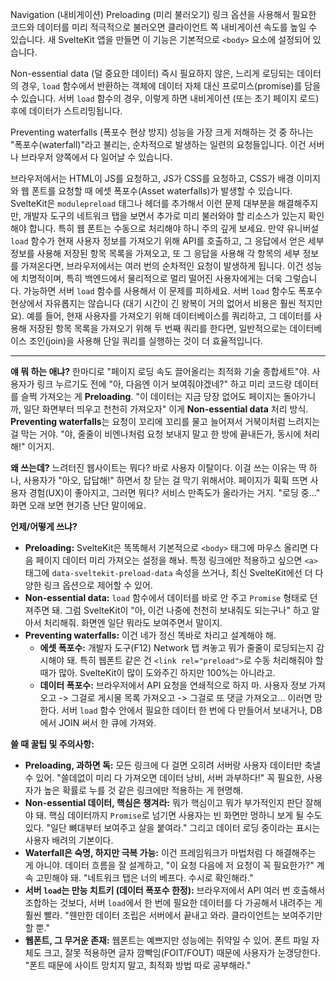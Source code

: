 Navigation (내비게이션)
Preloading (미리 불러오기)
링크 옵션을 사용해서 필요한 코드와 데이터를 미리 적극적으로 불러오면 클라이언트 쪽 내비게이션 속도를 높일 수 있습니다. 새 SvelteKit 앱을 만들면 이 기능은 기본적으로 `<body>` 요소에 설정되어 있습니다.

Non-essential data (덜 중요한 데이터)
즉시 필요하지 않은, 느리게 로딩되는 데이터의 경우, `load` 함수에서 반환하는 객체에 데이터 자체 대신 프로미스(promise)를 담을 수 있습니다. 서버 `load` 함수의 경우, 이렇게 하면 내비게이션 (또는 초기 페이지 로드) 후에 데이터가 스트리밍됩니다.

Preventing waterfalls (폭포수 현상 방지)
성능을 가장 크게 저해하는 것 중 하나는 "폭포수(waterfall)"라고 불리는, 순차적으로 발생하는 일련의 요청들입니다. 이건 서버나 브라우저 양쪽에서 다 일어날 수 있습니다.

브라우저에서는 HTML이 JS를 요청하고, JS가 CSS를 요청하고, CSS가 배경 이미지와 웹 폰트를 요청할 때 에셋 폭포수(Asset waterfalls)가 발생할 수 있습니다. SvelteKit은 `modulepreload` 태그나 헤더를 추가해서 이런 문제 대부분을 해결해주지만, 개발자 도구의 네트워크 탭을 보면서 추가로 미리 불러와야 할 리소스가 있는지 확인해야 합니다. 특히 웹 폰트는 수동으로 처리해야 하니 주의 깊게 보세요.
만약 유니버설 `load` 함수가 현재 사용자 정보를 가져오기 위해 API를 호출하고, 그 응답에서 얻은 세부 정보를 사용해 저장된 항목 목록을 가져오고, 또 그 응답을 사용해 각 항목의 세부 정보를 가져온다면, 브라우저에서는 여러 번의 순차적인 요청이 발생하게 됩니다. 이건 성능에 치명적이며, 특히 백엔드에서 물리적으로 멀리 떨어진 사용자에게는 더욱 그렇습니다. 가능하면 서버 `load` 함수를 사용해서 이 문제를 피하세요.
서버 `load` 함수도 폭포수 현상에서 자유롭지는 않습니다 (대기 시간이 긴 왕복이 거의 없어서 비용은 훨씬 적지만요). 예를 들어, 현재 사용자를 가져오기 위해 데이터베이스를 쿼리하고, 그 데이터를 사용해 저장된 항목 목록을 가져오기 위해 두 번째 쿼리를 한다면, 일반적으로는 데이터베이스 조인(join)을 사용해 단일 쿼리를 실행하는 것이 더 효율적입니다.

---

**얘 뭐 하는 애냐?**
한마디로 "페이지 로딩 속도 끌어올리는 최적화 기술 종합세트"야. 사용자가 링크 누르기도 전에 "아, 다음엔 이거 보여줘야겠네?" 하고 미리 코드랑 데이터를 슬쩍 가져오는 게 **Preloading**. "이 데이터는 지금 당장 없어도 페이지는 돌아가니까, 일단 화면부터 띄우고 천천히 가져오자" 이게 **Non-essential data** 처리 방식. **Preventing waterfalls**는 요청이 꼬리에 꼬리를 물고 늘어져서 거북이처럼 느려지는 걸 막는 거야. "야, 줄줄이 비엔나처럼 요청 보내지 말고 한 방에 끝내든가, 동시에 처리해!" 이거지.

**왜 쓰는데?**
느려터진 웹사이트는 뭐다? 바로 사용자 이탈이다. 이걸 쓰는 이유는 딱 하나, 사용자가 "아오, 답답해!" 하면서 창 닫는 걸 막기 위해서야. 페이지가 휙휙 뜨면 사용자 경험(UX)이 좋아지고, 그러면 뭐다? 서비스 만족도가 올라가는 거지. "로딩 중..." 화면 오래 보면 현기증 난단 말이에요.

**언제/어떻게 쓰냐?**
*   **Preloading:** SvelteKit은 똑똑해서 기본적으로 `<body>` 태그에 마우스 올리면 다음 페이지 데이터 미리 가져오는 설정을 해놔. 특정 링크에만 적용하고 싶으면 `<a>` 태그에 `data-sveltekit-preload-data` 속성을 쓰거나, 최신 SvelteKit에선 더 다양한 링크 옵션으로 제어할 수 있어.
*   **Non-essential data:** `load` 함수에서 데이터를 바로 안 주고 `Promise` 형태로 던져주면 돼. 그럼 SvelteKit이 "아, 이건 나중에 천천히 보내줘도 되는구나" 하고 알아서 처리해줘. 화면엔 일단 뭐라도 보여주면서 말이지.
*   **Preventing waterfalls:** 이건 네가 정신 똑바로 차리고 설계해야 해.
    *   **에셋 폭포수:** 개발자 도구(F12) Network 탭 켜놓고 뭐가 줄줄이 로딩되는지 감시해야 돼. 특히 웹폰트 같은 건 `<link rel="preload">`로 수동 처리해줘야 할 때가 많아. SvelteKit이 많이 도와주긴 하지만 100%는 아니라고.
    *   **데이터 폭포수:** 브라우저에서 API 요청을 연쇄적으로 하지 마. 사용자 정보 가져오고 -> 그걸로 게시물 목록 가져오고 -> 그걸로 또 댓글 가져오고... 이러면 망한다. 서버 `load` 함수 안에서 필요한 데이터 한 번에 다 만들어서 보내거나, DB에서 JOIN 써서 한 큐에 가져와.

**쓸 때 꿀팁 및 주의사항:**
*   **Preloading, 과하면 독:** 모든 링크에 다 걸면 오히려 서버랑 사용자 데이터만 축낼 수 있어. "쓸데없이 미리 다 가져오면 데이터 낭비, 서버 과부하다!" 꼭 필요한, 사용자가 높은 확률로 누를 것 같은 링크에만 적용하는 게 현명해.
*   **Non-essential 데이터, 핵심은 챙겨라:** 뭐가 핵심이고 뭐가 부가적인지 판단 잘해야 돼. 핵심 데이터까지 `Promise`로 넘기면 사용자는 빈 화면만 멍하니 보게 될 수도 있다. "일단 뼈대부터 보여주고 살을 붙여라." 그리고 데이터 로딩 중이라는 표시는 사용자 배려의 기본이다.
*   **Waterfall은 숙명, 하지만 극복 가능:** 이건 프레임워크가 마법처럼 다 해결해주는 게 아니야. 데이터 흐름을 잘 설계하고, "이 요청 다음에 저 요청이 꼭 필요한가?" 계속 고민해야 돼. "네트워크 탭은 너의 베프다. 수시로 확인해라."
*   **서버 `load`는 만능 치트키 (데이터 폭포수 한정):** 브라우저에서 API 여러 번 호출해서 조합하는 것보다, 서버 `load`에서 한 번에 필요한 데이터를 다 가공해서 내려주는 게 훨씬 빨라. "웬만한 데이터 조립은 서버에서 끝내고 와라. 클라이언트는 보여주기만 할 뿐."
*   **웹폰트, 그 무거운 존재:** 웹폰트는 예쁘지만 성능에는 쥐약일 수 있어. 폰트 파일 자체도 크고, 잘못 적용하면 글자 깜빡임(FOIT/FOUT) 때문에 사용자가 눈갱당한다. "폰트 때문에 사이트 망치지 말고, 최적화 방법 따로 공부해라."